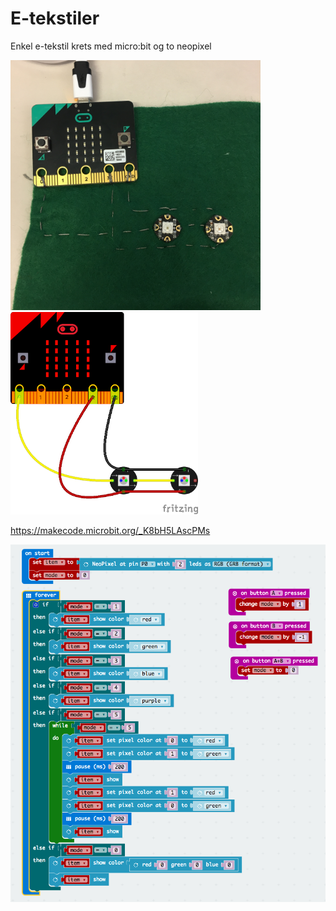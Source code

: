 # E-tekstiler

Enkel e-tekstil krets med micro:bit og to neopixel

<img src="https://github.com/udirbetalab/E-tekstiler/blob/master/microbit/microbit_2neopixel.JPG" width="400" >

<img src="https://github.com/udirbetalab/E-tekstiler/blob/master/microbit/microbit_2neopixel_bb.png" width="300">

https://makecode.microbit.org/_K8bH5LAscPMs

<img src="https://github.com/udirbetalab/E-tekstiler/blob/master/microbit/microbit-kode.png">

